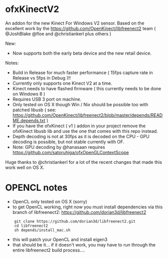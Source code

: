 ofxKinectV2
===========

An addon for the new Kinect For Windows V2 sensor. 
Based on the excellent work by the https://github.com/OpenKinect/libfreenect2 team ( @JoshBlake @floe and @christiankerl plus others ) 

New: 
- Now supports both the early beta device and the new retail device. 


Notes:
- Build in Release for much faster performance ( 15fps capture rate in Release vs 5fps in Debug )!!
- Currently only supports one Kinect V2 at a time. 
- Kinect needs to have flashed firmware ( this currently needs to be done on Windows 8 ) 
- Requires USB 3 port on machine. 
- Only tested on OS X though Win / Nix should be possible too with patched libusb ( see: https://github.com/OpenKinect/libfreenect2/blob/master/depends/README.depends.txt ) 
- If you have the ofxKinect ( v1 ) addon in your project remove the ofxKinect libusb lib and use the one that comes with this repo instead. 
- Depth decoding is not at 30fps as it is decoded on the CPU - GPU decoding is possible, but not stable currently with OF. 
- Note: GPU decoding by @hanasaan requires https://github.com/satoruhiga/ofxOpenGLContextScope


Huge thanks to @christiankerl for a lot of the recent changes that made this work well on OS X. 

OPENCL notes
===========
* OpenCL only tested on OS X (sorry)
* to get OpenCL working, right now you must install dependencies via this branch of libfreenect2: https://github.com/dorian3d/libfreenect2
``` cd /anywhere
    git clone https://github.com/dorian3d/libfreenect2.git
    cd libfreenect2
    sh depends/install_mac.sh
```
* this will patch your OpenCL and install eigen3
* that should be it... if it doesn't work, you may have to run through the entire libfreenect2 build process....